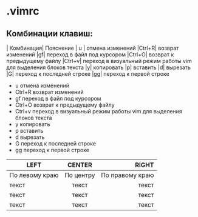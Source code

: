# .vimrc

## Комбинации клавиш:

| Комбинация| Пояснение
| u | отмена изменений
|Ctrl+R| возврат изменений
|gf| переход в файл под курсором
|Ctrl+O| возврат к предыдущему файлу
|Ctrl+v| переход в визуальный режим работы vim для выделения блоков текста
|y| копировать
|p| вставить
|d| вырезать
|G| переход к последней строке
|gg| переход к первой строке

- u отмена изменений
- Ctrl+R возврат изменений
- gf переход в файл под курсором
- Ctrl+O возврат к предыдущему файлу
- Ctrl+v переход в визуальный режим работы vim для выделения блоков текста
- y копировать
- p вставить
- d вырезать
- G переход к последней строке
- gg переход к первой строке

| LEFT | CENTER | RIGHT |
|----------------|:---------:|----------------:|
| По левому краю | По центру | По правому краю |
|текст | текст | текст |
|текст | текст | текст |
|текст | текст | текст |

